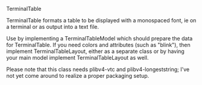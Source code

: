 TerminalTable

TerminalTable formats a table to be displayed with a monospaced font, ie on a
terminal or as output into a text file.

Use by implementing a TerminalTableModel which should prepare the data for
TerminalTable.
If you need colors and attributes (such as "blink"), then implement
TerminalTableLayout, either as a separate class or by having your main model
implement TerminalTableLayout as well.

Please note that this class needs plibv4-vtc and plibv4-longeststring; I've not
yet come around to realize a proper packaging setup.
